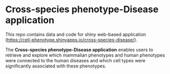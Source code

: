 # Cross-species phenotype-Disease application
This repo contains data and code for shiny web-based application (https://cell-phenotype.shinyapps.io/cross-species-disease/).

The **Cross-species phenotype-Disease application** enables users to retrieve and explore which mammalian phenotypes and human phenotypes were connected to the human
diseases and which cell types were significantly associated with these phenotypes.
